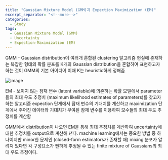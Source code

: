 ```yaml
---
title: "Gaussian Mixture Model (GMM)과 Expection Maximization (EM)"
excerpt_separator: "<!--more-->"
categories:
  - Study
tags:
  - Gaussian Mixture Model (GMM)
  - Uncertainty
  - Expection-Maximization (EM)
---
```


GMM - Gaussian distribution이 여러개 혼합된 clustering 알고리즘
현실에 존재하는 복잡한 형태의 확률 분포를 K개의 Gaussian distribution을 혼합하여 표현하고자 하는 것이 GMM의 기본 아이디어
이때 K는 heuristic하게 정해줌

![image](https://user-images.githubusercontent.com/64006679/79819322-b3b47c00-83c4-11ea-8218-16f9ed921c85.png)

EM - 보이지 않는 잠재 변수 (latent variable)에 의존하는 확률 모델에서 parameter들의 최대 우도 추정치 (maximum likelihood estimates of parameters)를 찾고자 하는 알고리즘
expection 단계에서 잠재 변수의 기대치를 계산하고 maximization 단계에서 주어진 데이터와 기대치가 부여된 잠재 변수를 이용하여 모수들의 최대 우도 추정치를 계산함

GMM에서 distribution이 나오면 EM을 통해 최대 추정치를 계산하여 uncertainty에 대한 추정치를 output으로 계산해 낸다.
machine learning에서는 중요한 방법 중 하나이지만 minor한 문제인 (closed-form estimators가 존재할 때) mixing 분포가 알려져 있다면 각 구성요소가 뻔하게 추정될 수 있는 finite mixture of Gaussians의 최대 우도 추정이다.
